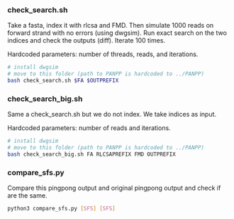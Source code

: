 ### check_search.sh
Take a fasta, index it with rlcsa and FMD. Then simulate 1000 reads on forward strand with no errors (using dwgsim). Run exact search on the two indices and check the outputs (diff). Iterate 100 times.

Hardcoded parameters: number of threads, reads, and iterations.

``` sh
# install dwgsim
# move to this folder (path to PANPP is hardcoded to ../PANPP)
bash check_search.sh $FA $OUTPREFIX
```

### check_search_big.sh
Same a check_search.sh but we do not index. We take indices as input.

Hardcoded parameters: number of reads and iterations.

``` sh
# install dwgsim
# move to this folder (path to PANPP is hardcoded to ../PANPP)
bash check_search_big.sh FA RLCSAPREFIX FMD OUTPREFIX
```

### compare_sfs.py
Compare this pingpong output and original pingpong output and check if are the same.

``` sh
python3 compare_sfs.py [SFS] [SFS]
```
